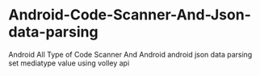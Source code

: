 # Android-Code-Scanner-And-Json-data-parsing
Android All Type of Code Scanner And Android android json data parsing set mediatype value using volley api

